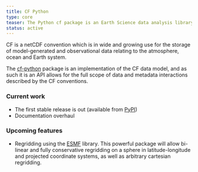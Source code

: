 ```yaml
---
title: CF Python
type: core
teaser: The Python cf package is an Earth Science data analysis library that is built on a complete implementation of the <a href="https://ncas-cms.github.io/cf-python/cf_data_model.html#cf-data-model">CF data model</a>.
status: active
---
```


CF is a netCDF convention which is in wide and growing use for the storage of model-generated and observational data relating to the atmosphere, ocean and Earth system.

The [cf-python](http://cfpython.bitbucket.org/) package is an implementation of the CF data model, and as such it is an API allows for the full scope of data and metadata interactions described by the CF conventions.

### Current work

* The first stable release is out (available from [PyPI](https://pypi.python.org/pypi/cf-python))
* Documentation overhaul

### Upcoming features

* Regridding using the [ESMF](https://www.earthsystemcog.org/projects/esmpy/) library. This powerful package will allow bi-linear and fully conservative regridding on a sphere in latitude-longitude and projected coordinate systems, as well as arbitrary cartesian regridding. 
